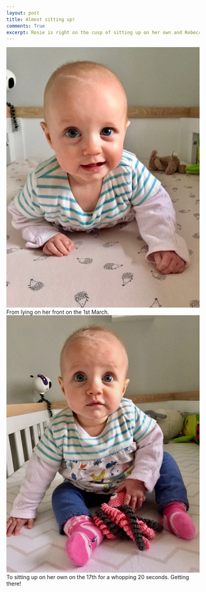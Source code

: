 ```yaml
---
layout: post
title: Almost sitting up!
comments: True
excerpt: Rosie is right on the cusp of sitting up on her own and Rebecca managed to catch it on camera.
---
```

![](/assets/Rosie-1March.jpg "From lying down…")
From lying on her front on the 1st March.
![](/assets/Rosie-17March.jpg "…to - almost - sitting up!")
To sitting up on her own on the 17th for a whopping 20 seconds. Getting there!
